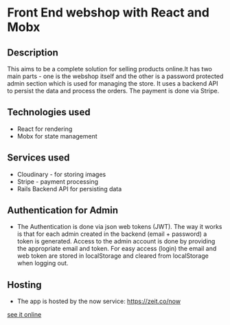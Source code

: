 # Front End webshop with React and Mobx
## Description
This aims to be a complete solution for selling products online.It has two main parts - one is the webshop itself and the other is a password protected admin section which is used for managing the store. It uses a backend API to persist the data and process the orders. The payment is done via Stripe.
## Technologies used
- React for rendering
- Mobx for state management
## Services used
- Cloudinary - for storing images
- Stripe - payment processing
- Rails Backend API for persisting data
## Authentication for Admin
- The Authentication is done via json web tokens (JWT). The way it works is that for each admin created in the backend (email + password) a token is generated. Access to the admin account is done by providing the appropriate email and token. For easy access (login) the email and web token are stored in localStorage and cleared from localStorage when logging out.
## Hosting
- The app is hosted by the now service: https://zeit.co/now

[see it online](https://build-dqlvckvhce.now.sh)
